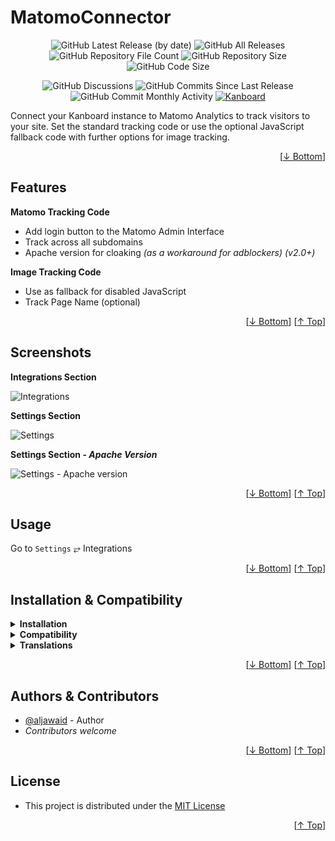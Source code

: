<h1 name="readme-top">MatomoConnector</h1>
<p align="center">
    <img src="https://img.shields.io/github/v/release/aljawaid/MatomocoNnector?style=for-the-badge&color=brightgreen" alt="GitHub Latest Release (by date)" title="GitHub Latest Release (by date)">
    <img src="https://img.shields.io/github/downloads/aljawaid/MatomocoNnector/total?style=for-the-badge&color=orange" alt="GitHub All Releases" title="GitHub All Downloads">
    <img src="https://img.shields.io/github/directory-file-count/aljawaid/MatomocoNnector?style=for-the-badge&color=orange" alt="GitHub Repository File Count" title="GitHub Repository File Count">
    <img src="https://img.shields.io/github/repo-size/aljawaid/MatomocoNnector?style=for-the-badge&color=orange" alt="GitHub Repository Size" title="GitHub Repository Size">
    <img src="https://img.shields.io/github/languages/code-size/aljawaid/MatomocoNnector?style=for-the-badge&color=orange" alt="GitHub Code Size" title="GitHub Code Size">
</p>
<p align="center">
    <img src="https://img.shields.io/github/discussions/aljawaid/MatomocoNnector?style=for-the-badge&color=blue" alt="GitHub Discussions" title="GitHub Discussions">
    <img src="https://img.shields.io/github/commits-since/aljawaid/MatomocoNnector/latest?include_prereleases&style=for-the-badge&color=blue" alt="GitHub Commits Since Last Release" title="GitHub Commits Since Last Release">
    <img src="https://img.shields.io/github/commit-activity/m/aljawaid/MatomocoNnector?style=for-the-badge&color=blue" alt="GitHub Commit Monthly Activity" title="GitHub Commit Monthly Activity">
    <a href="https://github.com/kanboard/kanboard" title="Kanboard - Kanban Project Management Software"><img src="https://img.shields.io/badge/Plugin%20for-kanboard-D40000?style=for-the-badge" alt="Kanboard"></a>
</p>

Connect your Kanboard instance to Matomo Analytics to track visitors to your site. Set the standard tracking code or use the optional JavaScript fallback code with further options for image tracking.

<p align="right">[<a href="#readme-bottom">&#8595; Bottom</a>]</p>

## Features

**Matomo Tracking Code**
- Add login button to the Matomo Admin Interface
- Track across all subdomains
- Apache version for cloaking _(as a workaround for adblockers)_ _(v2.0+)_

**Image Tracking Code**
- Use as fallback for disabled JavaScript
- Track Page Name (optional)

<p align="right">[<a href="#readme-bottom">&#8595; Bottom</a>] [<a href="#readme-top">&#8593; Top</a>]</p>

## Screenshots

**Integrations Section**  

![Integrations](../master/screenshot-integrations.png "Integrations Section")

**Settings Section**  

![Settings](../master/screenshot-settings.png "Plugin Settings")

**Settings Section - _Apache Version_**  

![Settings - Apache version](../master/screenshot-apache.png "Plugin Settings - Apache version")

<p align="right">[<a href="#readme-bottom">&#8595; Bottom</a>] [<a href="#readme-top">&#8593; Top</a>]</p>

## Usage

Go to `Settings` &#10562; Integrations

<p align="right">[<a href="#readme-bottom">&#8595; Bottom</a>] [<a href="#readme-top">&#8593; Top</a>]</p>

## Installation & Compatibility

<details>
    <summary><strong>Installation</strong></summary>

- Install via the **[Kanboard](https://github.com/kanboard/kanboard "Kanboard - Kanban Project Management Software") Plugin Directory** or see [INSTALL.md](../master/INSTALL.md)
- Read the full [**Changelog**](../master/changelog.md "See changes") to see the latest updates

</details>
<details>
    <summary><strong>Compatibility</strong></summary>

- Requires [Kanboard](https://github.com/kanboard/kanboard "Kanboard - Kanban Project Management Software") ≥`1.2.20`
- **Other Plugins & Action Plugins**
  - _No known issues_
- **Core Files & Templates**
  - _No template overrides_
  - _No database changes_

</details>
<details>
    <summary><strong>Translations</strong></summary>

- English (UK)
- _Starter template available_

</details>

<p align="right">[<a href="#readme-bottom">&#8595; Bottom</a>] [<a href="#readme-top">&#8593; Top</a>]</p>

## Authors & Contributors

- [@aljawaid](https://github.com/aljawaid) - Author
- _Contributors welcome_

<p align="right">[<a href="#readme-bottom">&#8595; Bottom</a>] [<a href="#readme-top">&#8593; Top</a>]</p>

## License

- This project is distributed under the [MIT License](../master/LICENSE "Read The MIT license")

<p align="right">[<a href="#readme-top">&#8593; Top</a>]</p>
<a name="readme-bottom"></a>
